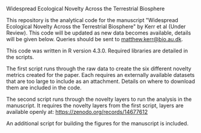 Widespread Ecological Novelty Across the Terrestrial Biosphere

This repository is the analytical code for the manuscript "Widespread Ecological Novelty Across the Terrestrial Biosphere" by Kerr et al (Under Review).
This code will be updated as new data becomes available, details will be given below. 
Queries should be sent to matthew.kerr@bio.au.dk.

This code was written in R version 4.3.0. Required libraries are detailed in the scripts.

The first script runs through the raw data to create the six different novelty metrics created for the paper. 
Each requires an externally available datasets that are too large to include as an attachment. Details on where to download them are included in the code.

The second script runs through the novelty layers to run the analysis in the manuscript. It requires the novelty layers from the first script, layers are available openly at: https://zenodo.org/records/14677612

An additional script for building the figures for the manuscript is included.
